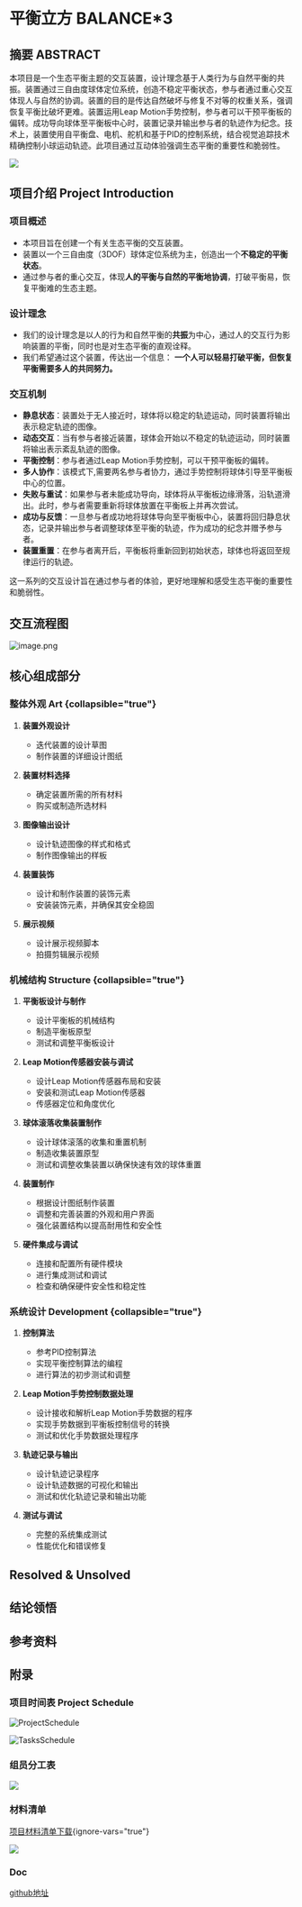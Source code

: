 # 平衡立方 BALANCE*3

## 摘要 ABSTRACT
本项目是一个生态平衡主题的交互装置，设计理念基于人类行为与自然平衡的共振。装置通过三自由度球体定位系统，创造不稳定平衡状态，参与者通过重心交互体现人与自然的协调。装置的目的是传达自然破坏与修复不对等的权重关系，强调恢复平衡比破坏更难。装置运用Leap Motion手势控制，参与者可以干预平衡板的偏转。成功导向球体至平衡板中心时，装置记录并输出参与者的轨迹作为纪念。技术上，装置使用自平衡盘、电机、舵机和基于PID的控制系统，结合视觉追踪技术精确控制小球运动轨迹。此项目通过互动体验强调生态平衡的重要性和脆弱性。

![](BALANCEA*3.png)

## 项目介绍 Project Introduction

### 项目概述 

- 本项目旨在创建一个有关生态平衡的交互装置。
- 装置以一个三自由度（3DOF）球体定位系统为主，创造出一个**不稳定的平衡状态**。
- 通过参与者的重心交互，体现**人的平衡与自然的平衡地协调**，打破平衡易，恢复平衡难的生态主题。

### 设计理念 

- 我们的设计理念是以人的行为和自然平衡的**共振**为中心，通过人的交互行为影响装置的平衡，同时也是对生态平衡的直观诠释。
- 我们希望通过这个装置，传达出一个信息： **一个人可以轻易打破平衡，但恢复平衡需要多人的共同努力。**

### 交互机制  

- **静息状态**：装置处于无人接近时，球体将以稳定的轨迹运动，同时装置将输出表示稳定轨迹的图像。
- **动态交互**：当有参与者接近装置，球体会开始以不稳定的轨迹运动，同时装置将输出表示紊乱轨迹的图像。
- **平衡控制**：参与者通过Leap Motion手势控制，可以干预平衡板的偏转。
- **多人协作**：该模式下,需要两名参与者协力，通过手势控制将球体引导至平衡板中心的位置。
- **失败与重试**：如果参与者未能成功导向，球体将从平衡板边缘滑落，沿轨道滑出。此时，参与者需要重新将球体放置在平衡板上并再次尝试。
- **成功与反馈**：一旦参与者成功地将球体导向至平衡板中心，装置将回归静息状态，记录并输出参与者调整球体至平衡的轨迹，作为成功的纪念并赠予参与者。
- **装置重置**：在参与者离开后，平衡板将重新回到初始状态，球体也将返回至规律运行的轨迹。

这一系列的交互设计旨在通过参与者的体验，更好地理解和感受生态平衡的重要性和脆弱性。


## 交互流程图

![image.png](image.png)

## 核心组成部分

### 整体外观 Art  {collapsible="true"}

1. **装置外观设计**
    - 迭代装置的设计草图
    - 制作装置的详细设计图纸
2. **装置材料选择**
    - 确定装置所需的所有材料
    - 购买或制造所选材料

3. **图像输出设计**
    - 设计轨迹图像的样式和格式
    - 制作图像输出的样板
4. **装置装饰**
    - 设计和制作装置的装饰元素
    - 安装装饰元素，并确保其安全稳固
5. **展示视频**
    - 设计展示视频脚本
    - 拍摄剪辑展示视频

### 机械结构 Structure  {collapsible="true"}

1. **平衡板设计与制作**
    - 设计平衡板的机械结构
    - 制造平衡板原型
    - 测试和调整平衡板设计

2. **Leap Motion传感器安装与调试**
    - 设计Leap Motion传感器布局和安装
    - 安装和测试Leap Motion传感器
    - 传感器定位和角度优化

3. **球体滚落收集装置制作**
    - 设计球体滚落的收集和重置机制
    - 制造收集装置原型
    - 测试和调整收集装置以确保快速有效的球体重置

4. **装置制作**
    - 根据设计图纸制作装置
    - 调整和完善装置的外观和用户界面
    - 强化装置结构以提高耐用性和安全性

5. **硬件集成与调试**
    - 连接和配置所有硬件模块
    - 进行集成测试和调试
    - 检查和确保硬件安全性和稳定性

### 系统设计 Development  {collapsible="true"}

1. **控制算法**
    - 参考PID控制算法
    - 实现平衡控制算法的编程
    - 进行算法的初步测试和调整

2. **Leap Motion手势控制数据处理**
    - 设计接收和解析Leap Motion手势数据的程序
    - 实现手势数据到平衡板控制信号的转换
    - 测试和优化手势数据处理程序

3. **轨迹记录与输出**
    - 设计轨迹记录程序
    - 设计轨迹数据的可视化和输出
    - 测试和优化轨迹记录和输出功能

4. **测试与调试**
    - 完整的系统集成测试
    - 性能优化和错误修复


## Resolved & Unsolved  

## 结论领悟

## 参考资料

## 附录

### 项目时间表 Project Schedule

![ProjectSchedule](ProjectSchedule.png)

![TasksSchedule](TasksSchedule.png)

### 组员分工表

![](Schedule﻿.png)

### 材料清单

[项目材料清单下载](https://alienho-pic.oss-cn-shenzhen.aliyuncs.com/pic/%E9%A1%B9%E7%9B%AE%E6%9D%90%E6%96%99%E6%B8%85%E5%8D%95.zip){ignore-vars="true"}

![](MaterialList.png)


### Doc
[github地址](https://github.com/AlienHO/BalanceInstallation)